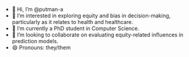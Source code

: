 - 👋 Hi, I’m @putman-a
- 👀 I’m interested in exploring equity and bias in decision-making, particularly as it relates to health and healthcare.
- 🌱 I’m currently a PhD student in Computer Science.
- 💞️ I’m looking to collaborate on evaluating equity-related influences in prediction models.
- 😄 Pronouns: they/them

<!---
putman-a/putman-a is a ✨ special ✨ repository because its `README.md` (this file) appears on your GitHub profile.
You can click the Preview link to take a look at your changes.
--->
